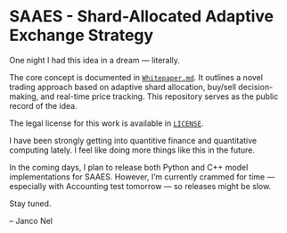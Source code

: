 # SAAES - Shard-Allocated Adaptive Exchange Strategy

One night I had this idea in a dream — literally.

The core concept is documented in [`Whitepaper.md`](Whitepaper.md). It outlines a novel trading approach based on adaptive shard allocation, buy/sell decision-making, and real-time price tracking. This repository serves as the public record of the idea.

The legal license for this work is available in [`LICENSE`](LICENSE).

I have been strongly getting into quantitive finance and quantitative computing lately. I feel like doing more things like this in the future.

In the coming days, I plan to release both Python and C++ model implementations for SAAES. However, I’m currently crammed for time — especially with Accounting test tomorrow — so releases might be slow.

Stay tuned.

– Janco Nel
